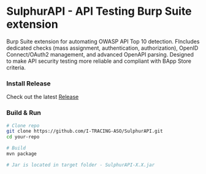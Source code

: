# SulphurAPI  - API Testing Burp Suite extension

Burp Suite extension for automating OWASP API Top 10 detection. FIncludes dedicated checks (mass assignment, authentication, authorization), OpenID Connect/OAuth2 management, and advanced OpenAPI parsing. Designed to make API security testing more reliable and compliant with BApp Store criteria.

### Install Release

Check out the latest [Release](https://github.com/I-TRACING-ASO/SulphurAPI/releases/latest)

### Build & Run
```zsh
# Clone repo
git clone https://github.com/I-TRACING-ASO/SulphurAPI.git
cd your-repo

# Build
mvn package

# Jar is located in target folder - SulphurAPI-X.X.jar
```
